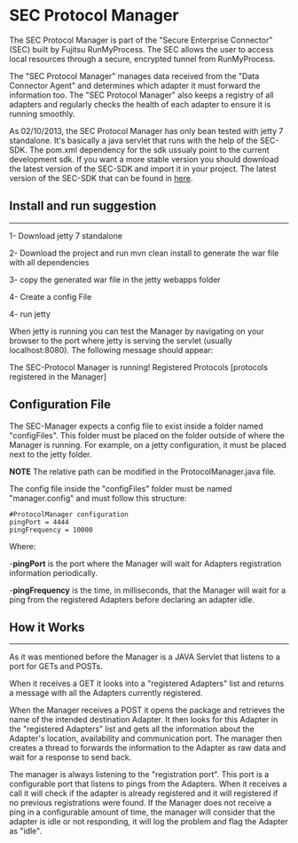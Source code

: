 # SEC Protocol Manager
The SEC Protocol Manager is part of the "Secure Enterprise Connector" (SEC) built by Fujitsu RunMyProcess. The SEC allows the user to access local resources through a secure, encrypted tunnel from RunMyProcess.

The "SEC Protocol Manager" manages data received from the "Data Connector Agent" and determines which adapter it must forward the information too. The "SEC Protocol Manager" also keeps a registry of all adapters and regularly checks the health of each adapter to ensure it is running smoothly.


As  02/10/2013, the SEC Protocol Manager has only bean tested with jetty 7 standalone. It's basically a java servlet that runs with the help of the SEC-SDK. The pom.xml dependency for the sdk ussualy point to the current development sdk. If you want a more stable version you should download the latest version of the SEC-SDK and import it in your project. The latest version of the SEC-SDK that can be found in [here](https://github.com/MalcolmHaslam/RunMyProcess-SEC-SDK).


Install and run suggestion
---------------------------
---------------------------

1- Download jetty 7 standalone

2- Download the project and run mvn clean install to generate the war file with all dependencies

3- copy the generated war file in the jetty webapps folder

4- Create a config File

4- run jetty

When jetty is running you can test the Manager by navigating on your browser to the port where jetty is serving the servlet (usually localhost:8080). The following message should appear:
 
  The SEC-Protocol Manager is running! Registered Protocols [protocols registered in the Manager]
  
Configuration File
-------------------

The SEC-Manager expects a config file to exist inside a folder named "configFiles". This folder must be placed on the folder outside of where the Manager is running. For example, on a jetty configuration, it must be placed next to the jetty folder. 

**NOTE** The relative path can be modified in the ProtocolManager.java file.

The config file inside the "configFiles" folder must be named "manager.config" and must follow this structure:

	#ProtocolManager configuration
	pingPort = 4444
	pingFrequency = 10000

Where:

 -**pingPort** is the port where the Manager will wait for Adapters registration information periodically.
 
 -**pingFrequency** is the time, in milliseconds, that the Manager will wait for a ping from the registered Adapters before declaring an adapter idle.

How it Works
-------
-------
As it was mentioned before the Manager is a JAVA Servlet that listens to a port for GETs and POSTs.

When it receives a GET it looks into a "registered Adapters" list and returns a message with all the Adapters currently registered.

When the Manager receives a POST it opens the package and retrieves the name of the intended destination Adapter. It then looks for this Adapter in the "registered Adapters" list and gets all the information about the Adapter's location, availability and communication port. The manager then creates a thread to forwards the information to the Adapter as raw data and wait for a response to send back.

The manager is always listening to the "registration port". This port is a configurable port that listens to pings from the Adapters. When it receives a call it will check if the adapter is already registered and it will registered if no previous registrations were found. If the Manager does not receive a ping in a configurable amount of time, the manager will consider that the adapter is idle or not responding, it will log the problem and flag the Adapter as "idle".

 
